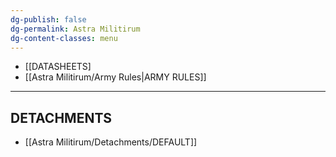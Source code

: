```yaml
---
dg-publish: false
dg-permalink: Astra Militirum
dg-content-classes: menu
---
```

- [[DATASHEETS]
- [[Astra Militirum/Army Rules|ARMY RULES]]

***

## DETACHMENTS

- [[Astra Militirum/Detachments/DEFAULT]]